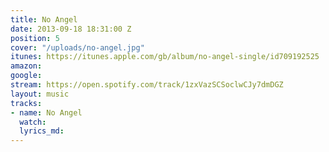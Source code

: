 ```yaml
---
title: No Angel
date: 2013-09-18 18:31:00 Z
position: 5
cover: "/uploads/no-angel.jpg"
itunes: https://itunes.apple.com/gb/album/no-angel-single/id709192525
amazon: 
google: 
stream: https://open.spotify.com/track/1zxVazSCSoclwCJy7dmDGZ
layout: music
tracks:
- name: No Angel
  watch: 
  lyrics_md: 
---
```


